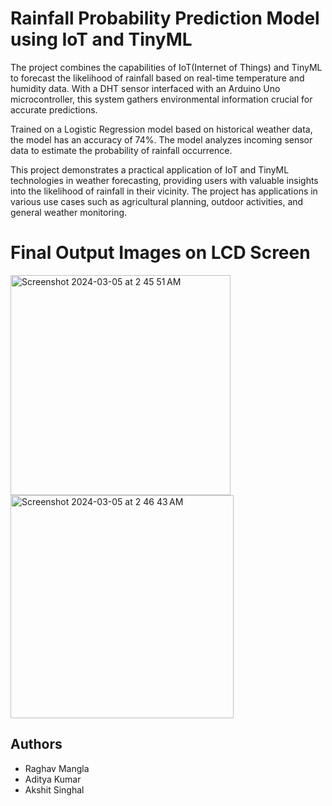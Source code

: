
# Rainfall Probability Prediction Model using IoT and TinyML


The project combines the capabilities of IoT(Internet of Things) and TinyML to forecast the likelihood of rainfall based on real-time temperature and humidity data. With a DHT sensor interfaced with an Arduino Uno microcontroller, this system gathers environmental information crucial for accurate predictions.

Trained on a Logistic Regression model based on historical weather data, the model has an accuracy of 74%. The model analyzes incoming sensor data to estimate the probability of rainfall occurrence.

This project demonstrates a practical application of IoT and TinyML technologies in weather forecasting, providing users with valuable insights into the likelihood of rainfall in their vicinity. The project has applications in various use cases such as agricultural planning, outdoor activities, and general weather monitoring.

# Final Output Images on LCD Screen
<img width="352" alt="Screenshot 2024-03-05 at 2 45 51 AM" src="https://github.com/RaghavMangla/Rainfall-Prediction-Model-TinyML-Arduino/assets/97332401/f23314d1-5320-4e22-b8b8-6776787c7390">
<img width="357" alt="Screenshot 2024-03-05 at 2 46 43 AM" src="https://github.com/RaghavMangla/Rainfall-Prediction-Model-TinyML-Arduino/assets/97332401/fe5d926f-82ef-4a85-879b-76aa0b9b12ce">


## Authors

- Raghav Mangla
- Aditya Kumar
- Akshit Singhal

